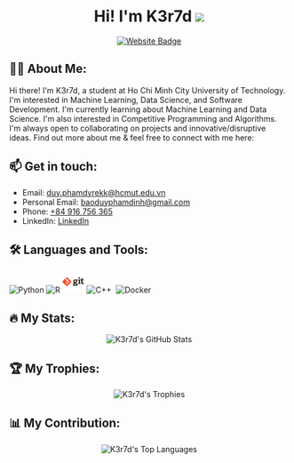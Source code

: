 <div id="hey" align="center">
  <h1>
    Hi!
    I'm K3r7d
    <img src="https://media.giphy.com/media/hvRJCLFzcasrR4ia7z/giphy.gif" width=40 />
  </h1>
</div>

<div id="badges" align="center">
  <a href="duy.phamdyrekk@hcmut.edu.vn">
    <img src="https://img.shields.io/badge/-Email%20Me-red?style=for-the-badge" alt="Website Badge"/>
  </a>
</div>


## :man_technologist: About Me:
Hi there! I'm K3r7d, a student at Ho Chi Minh City University of Technology. I'm interested in Machine Learning, Data Science, and Software Development. I'm currently learning about Machine Learning and Data Science. I'm also interested in Competitive Programming and Algorithms. I'm always open to collaborating on projects and innovative/disruptive ideas. Find out more about me & feel free to connect with me here:

## :mailbox: Get in touch:
- Email: [duy.phamdyrekk@hcmut.edu.vn](duy.phamdyrekk@hcmut.edu.vn)
- Personal Email: [baoduyphamdinh@gmail.com](baoduyphamdinh@gmail.com)
- Phone: [+84 916 756 365](tel:+84916756365)
- LinkedIn: [LinkedIn](https://www.linkedin.com/in/keryd944/)


## :hammer_and_wrench: Languages and Tools:
<div>
    <img src="https://cdn.jsdelivr.net/gh/devicons/devicon/icons/python/python-original.svg" title="Python" alt="Python" width="40" height="40"/>   
    <img src="https://cdn.jsdelivr.net/gh/devicons/devicon/icons/r/r-original.svg" title="R" alt="R" width="40" height="40"/>
    <img src="https://github.com/devicons/devicon/blob/master/icons/git/git-original-wordmark.svg" title="Git" **alt="Git" width="40" height="40"/>
    <img src="https://cdn.jsdelivr.net/gh/devicons/devicon/icons/cplusplus/cplusplus-original.svg" title="C++" alt="C++" width="40" height="40"/>&nbsp;
    <img src="https://cdn.jsdelivr.net/gh/devicons/devicon/icons/docker/docker-original.svg" title="Docker" alt="Docker" width="40" height="40"/>&nbsp;
</div>
 

  
## :fire: My Stats:
<div align="center">
  <img src="https://github-readme-stats.vercel.app/api?username=K3r7d&show_icons=true&theme=radical" alt="K3r7d's GitHub Stats" />
</div>

## :trophy: My Trophies:
<div align="center">
  <img src="https://github-profile-trophy.vercel.app/?username=K3r7d&theme=onedark" alt="K3r7d's Trophies" />
</div>

## :bar_chart: My Contribution:
<div align="center">
  <img src="https://github-readme-stats.vercel.app/api/top-langs/?username=K3r7d&layout=compact&theme=radical" alt="K3r7d's Top Languages" />
</div>
